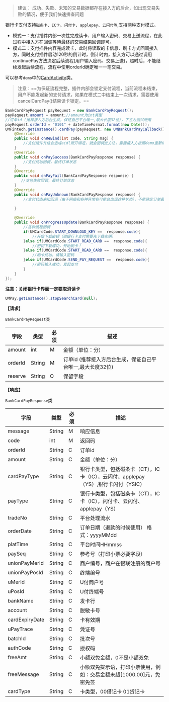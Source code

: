 > 建议： 成功、失败、未知的交易数据都存在接入方的后台，如出现交易失败的情况，便于我们快速排查问题

银行卡支付支持`磁条卡`、`IC卡`、`闪付卡`、`applepay`、`云闪付等`,支持两种支付模式。

* 模式一：支付插件内部一次性完成读卡、用户输入密码、交易上送流程，在此过程中接入方在回调等待最终的交易结果回调即可。
* 模式二：支付插件内容完成读卡，此时将读取的卡信息、刷卡方式回调接入方，同时支付插件启动120秒的倒计时，倒计时内，接入方可以通过调用continuePay方法决定后续流程(用户输入密码、交易上送)，超时后，不能继续发起后续流程，流程中使用orderId确定唯一一笔交易。

可以参考`demo`中的[CardActivity](https://github.com/mr-yang/PayPluginDemo/blob/master/app/src/main/java/com/umpay/payplugindemo/CardActivity.java)类。


> 注意：==为保证流程完整，插件内部会锁定支付流程，当前流程未结束，用户不能发起新的支付请求，如果在模式二中结束上一次请求，需要使用cancelCardPay()结束读卡锁定。==

```java
BankCardPayRequest payRequest = new BankCardPayRequest();
payRequest.amount = amount;//amount为int类型
//订单id (推荐接入方后台生成，保证自己平台唯一,最大长度32位)，下方为测试所用
payRequest.orderId = "0101" + dateTimeFormat.format(new Date());
UMFintech.getInstance().cardPay(payRequest, new UMBankCardPayCallback() {
	@Override
    public void onReBind(int code, String msg) {
        //支付插件升级会造成aidl断开绑定，就会回调此方法，需要接入方按照demo重新绑定即可
    }
    @Override
    public void onPaySuccess(BankCardPayResponse response) {
        //支付成功回调，最终订单状态
    }
    @Override
    public void onPayFail(BankCardPayResponse response) {
       //支付失败回调，最终订单状态
    }
    @Override
    public void onPayUnknown(BankCardPayResponse response) {
        //支付状态未知回调（由于网络和各种异常有可能会出现这种状态），不能确定订单最终状态，推荐接入平台记录状态为未知，后续可以再次调用银行卡支付状态查询方法，来确定最终状态
        
    }

    @Override
    public void onProgressUpdate(BankCardPayResponse response) {
        //各种流程回调
        if(UMCardCode.START_DOWNLOAD_KEY ==  response.code){
            //开始下载密钥（做银行卡支付需要先下载密钥）
        }else if(UMCardCode.START_READ_CARD ==  response.code){
            //密钥下载成功，开始刷卡！
        }else if(UMCardCode.START_READ_CARD ==  response.code){
            //刷卡成功，请输入密码
        }else if(UMCardCode.SEND_PAY_REQUEST ==  response.code){
            //密码输入成功，发起支付
        }
    }
});

```

**注意：关闭银行卡界面一定要取消读卡**

```java
UMPay.getInstance().stopSearchCard(null);
```


**【请求】**

`BankCardPayRequest`类

| 字段  | 类型  | 必须  | 描述  |
| ------------ | ------------ | ------------ | ------------ |
| amount  | int  | M  | 金额（单位：分） |
| orderId  | String  | M  | 订单id (推荐接入方后台生成，保证自己平台唯一,最大长度32位)  |
| reserve  | String  | O  | 保留字段  |



**【响应】**

`BankCardPayResponse`类

| 字段  | 类型  | 必须  | 描述  |
| ------------ | ------------ | ------------ | ------------ |
| message  | String  | M  | 响应信息  |
| code  | int  | M  | 返回码  |
| orderId  | String  | C  | 订单id  |
| amount  | String  | C  | 金额（单位：分）  |
| cardPayType  | String  | C  | 银行卡类型，包括磁条卡（CT），IC卡（IC），云闪付、applepay（YS）,银行卡闪付（YSIC）  |
| payType  | String  | C  | 银行卡类型，包括磁条卡（CT），IC卡（IC），闪付卡、云闪付、applepay（YS）  |
| tradeNo  | String  | C  | 平台处理流水  |
| orderDate  | String  | C  | 订单日期（退款的时候使用） 格式：yyyyMMdd  |
| platTime  | String  | C  | 平台时间HHmmss  |
| paySeq  | String  | C  | 参考号（打印小票必要字段）  |
| unionPayMerId  | String  | C  | 商户编号，商户在银联注册的商户号  |
| unionPayPosId  | String  |  C | 终端编号  |
| uMerId  | String  | C  | U付商户号  |
| uPosId  | String  | C  | U付终端号  |
| bankName  | String  | C  | 发卡行  |
| account  | String  | C  | 脱敏卡号  |
| cardExpiryDate  | String  | C  | 卡有效期  |
| uPayTrace  | String  | C  | 凭证号  |
| batchId  | String  | C  | 批次号  |
| authCode  | String  | C  | 授权码  |
| freeAmt  | String  | C  | 小额双免金额，0不是小额双免  |
| freeMessage  | String  | C  | 小额双免提示语，打印小票使用，例如：交易金额未超[1000.00]元，免密免签  |
| cardType  | String  | C  | 卡类型，00借记卡 01贷记卡  |



